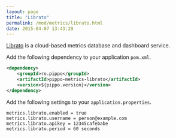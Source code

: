 ```yaml
---
layout: page
title: "Librato"
permalink: /mod/metrics/librato.html
date: 2015-04-07 13:43:29
---
```


[Librato](http://metrics.librato.com) is a cloud-based metrics database and dashboard service.

Add the following dependency to your application `pom.xml`.

```xml
<dependency>
    <groupId>ro.pippo</groupId>
    <artifactId>pippo-metrics-librato</artifactId>
    <version>${pippo.version}</version>
</dependency>
```

Add the following settings to your `application.properties`.

```properties
metrics.librato.enabled = true
metrics.librato.username = person@example.com
metrics.librato.apikey = 12345cafebabe
metrics.librato.period = 60 seconds
```

